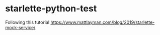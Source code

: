 # starlette-python-test
Following this tutorial https://www.mattlayman.com/blog/2019/starlette-mock-service/
